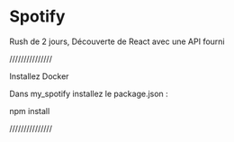 # Spotify

Rush de 2 jours,
Découverte de React avec une API fourni

///////////////

Installez Docker

Dans my_spotify installez le package.json :

npm install

///////////////
